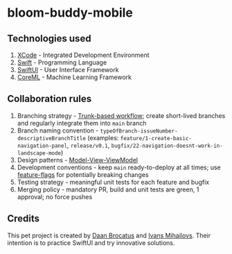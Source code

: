 # bloom-buddy-mobile

## Technologies used
1. [XCode](https://developer.apple.com/xcode/) - Integrated Development Environment
2. [Swift](https://developer.apple.com/swift/) - Programming Language
3. [SwiftUI](https://developer.apple.com/xcode/swiftui/) - User Interface Framework
4. [CoreML](https://developer.apple.com/documentation/coreml) - Machine Learning Framework

## Collaboration rules
1. Branching strategy - [Trunk-based workflow](https://www.atlassian.com/continuous-delivery/continuous-integration/trunk-based-development); create short-lived branches and regularly integrate them into `main` branch
2. Branch naming convention - `typeOfBranch-issueNumber-descriptiveBranchTitle` (examples: `feature/1-create-basic-navigation-panel`, `release/v0.1`, `bugfix/22-navigation-doesnt-work-in-landscape-mode`)
4. Design patterns - [Model-View-ViewModel](https://learn.microsoft.com/en-us/dotnet/architecture/maui/mvvm)
5. Development conventions - keep `main` ready-to-deploy at all times; use [feature-flags](https://martinfowler.com/articles/feature-toggles.html) for potentially breaking changes
6. Testing strategy - meaningful unit tests for each feature and bugfix
7. Merging policy - mandatory PR, build and unit tests are green, 1 approval; no force pushes

## Credits

This pet project is created by [Daan Brocatus](https://github.com/Inn0) and [Ivans Mihailovs](https://github.com/ivansdivans). Their intention is to practice SwiftUI and try innovative solutions. 
